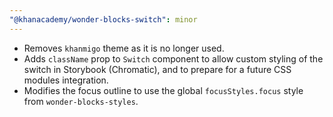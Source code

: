 ```yaml
---
"@khanacademy/wonder-blocks-switch": minor
---
```


- Removes `khanmigo` theme as it is no longer used.
- Adds `className` prop to `Switch` component to allow custom styling of the switch in Storybook (Chromatic), and to prepare for a future CSS modules integration.
- Modifies the focus outline to use the global `focusStyles.focus` style from `wonder-blocks-styles`.
